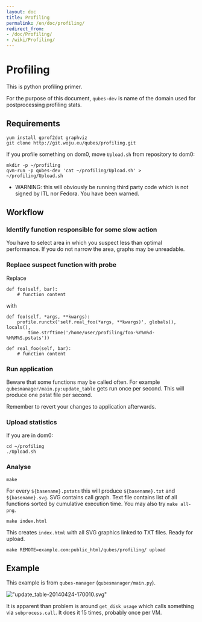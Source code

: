 ```yaml
---
layout: doc
title: Profiling
permalink: /en/doc/profiling/
redirect_from:
- /doc/Profiling/
- /wiki/Profiling/
---
```


Profiling
=========

This is python profiling primer.

For the purpose of this document, `qubes-dev` is name of the domain used for postprocessing profiling stats.

Requirements
------------

```
yum install gprof2dot graphviz
git clone http://git.woju.eu/qubes/profiling.git
```

If you profile something on dom0, move `Upload.sh` from repository to dom0:

```
mkdir -p ~/profiling
qvm-run -p qubes-dev 'cat ~/profiling/Upload.sh' > ~/profiling/Upload.sh
```

-   WARNING: this will obviously be running third party code which is not signed by ITL nor Fedora. You have been warned.

Workflow
--------

### Identify function responsible for some slow action

You have to select area in which you suspect less than optimal performance. If you do not narrow the area, graphs may be unreadable.

### Replace suspect function with probe

Replace

    def foo(self, bar):
        # function content

with

    def foo(self, *args, **kwargs):
        profile.runctx('self.real_foo(*args, **kwargs)', globals(), locals(),
            time.strftime('/home/user/profiling/foo-%Y%m%d-%H%M%S.pstats'))

    def real_foo(self, bar):
        # function content

### Run application

Beware that some functions may be called often. For example `qubesmanager/main.py:update_table` gets run once per second. This will produce one pstat file per second.

Remember to revert your changes to application afterwards.

### Upload statistics

If you are in dom0:

```
cd ~/profiling
./Upload.sh
```

### Analyse

```
make
```

For every `${basename}.pstats` this will produce `${basename}.txt` and `${basename}.svg`. SVG contains call graph. Text file contains list of all functions sorted by cumulative execution time. You may also try `make all-png`.

```
make index.html
```

This creates `index.html` with all SVG graphics linked to TXT files. Ready for upload.

```
make REMOTE=example.com:public_html/qubes/profiling/ upload
```

Example
-------

This example is from `qubes-manager` (`qubesmanager/main.py`).

!["update\_table-20140424-170010.svg"](//attachment/wiki/Profiling/update_table-20140424-170010.svg)

It is apparent than problem is around `get_disk_usage` which calls something via `subprocess.call`. It does it 15 times, probably once per VM.
